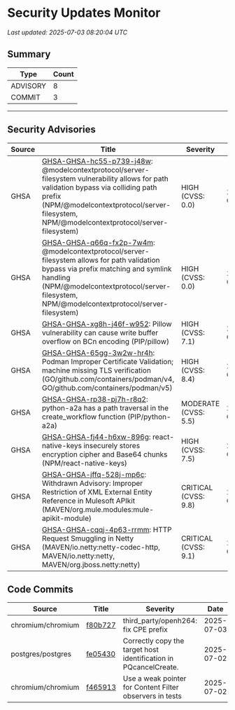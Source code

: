 # Security Updates Monitor

*Last updated: 2025-07-03 08:20:04 UTC*

## Summary
| Type | Count |
|------|-------|
| ADVISORY | 8 |
| COMMIT | 3 |

---

## Security Advisories

| Source | Title | Severity | Date |
|--------|-------|----------|------|
| GHSA | [GHSA-GHSA-hc55-p739-j48w](https://github.com/advisories/GHSA-hc55-p739-j48w): @modelcontextprotocol/server-filesystem vulnerability allows for path validation bypass via colliding path prefix (NPM/@modelcontextprotocol/server-filesystem, NPM/@modelcontextprotocol/server-filesystem) | HIGH (CVSS: 0.0) | 2025-07-01 |
| GHSA | [GHSA-GHSA-q66q-fx2p-7w4m](https://github.com/advisories/GHSA-q66q-fx2p-7w4m): @modelcontextprotocol/server-filesystem allows for path validation bypass via prefix matching and symlink handling (NPM/@modelcontextprotocol/server-filesystem, NPM/@modelcontextprotocol/server-filesystem) | HIGH (CVSS: 0.0) | 2025-07-01 |
| GHSA | [GHSA-GHSA-xg8h-j46f-w952](https://github.com/advisories/GHSA-xg8h-j46f-w952): Pillow vulnerability can cause write buffer overflow on BCn encoding (PIP/pillow) | HIGH (CVSS: 7.1) | 2025-07-01 |
| GHSA | [GHSA-GHSA-65gg-3w2w-hr4h](https://github.com/advisories/GHSA-65gg-3w2w-hr4h): Podman Improper Certificate Validation; machine missing TLS verification (GO/github.com/containers/podman/v4, GO/github.com/containers/podman/v5) | HIGH (CVSS: 8.4) | 2025-06-25 |
| GHSA | [GHSA-GHSA-rp38-pj7h-r8q2](https://github.com/advisories/GHSA-rp38-pj7h-r8q2): python-a2a has a path traversal in the create_workflow function (PIP/python-a2a) | MODERATE (CVSS: 5.5) | 2025-06-17 |
| GHSA | [GHSA-GHSA-fj44-h6xw-896g](https://github.com/advisories/GHSA-fj44-h6xw-896g): react-native-keys insecurely stores encryption cipher and Base64 chunks (NPM/react-native-keys) | HIGH (CVSS: 7.5) | 2025-06-09 |
| GHSA | [GHSA-GHSA-jffq-528j-mp6c](https://github.com/advisories/GHSA-jffq-528j-mp6c): Withdrawn Advisory: Improper Restriction of XML External Entity Reference in Mulesoft APIkit (MAVEN/org.mule.modules:mule-apikit-module) | CRITICAL (CVSS: 9.8) | 2022-05-24 |
| GHSA | [GHSA-GHSA-cqqj-4p63-rrmm](https://github.com/advisories/GHSA-cqqj-4p63-rrmm): HTTP Request Smuggling in Netty (MAVEN/io.netty:netty-codec-http, MAVEN/io.netty:netty, MAVEN/org.jboss.netty:netty) | CRITICAL (CVSS: 9.1) | 2020-02-21 |

## Code Commits

| Source | Title | Severity | Date |
|--------|-------|----------|------|
| chromium/chromium | [f80b727](https://github.com/chromium/chromium/commit/f80b7275d522403890d786ae45bf1d31db98bfc5) | third_party/openh264: fix CPE prefix | 2025-07-03 |
| postgres/postgres | [fe05430](https://github.com/postgres/postgres/commit/fe05430ace8e0b3c945cf581564458a5983a07b6) | Correctly copy the target host identification in PQcancelCreate. | 2025-07-02 |
| chromium/chromium | [f465913](https://github.com/chromium/chromium/commit/f465913b2fdd284b8598b0ec110833a6faa4e3d7) | Use a weak pointer for Content Filter observers in tests | 2025-07-02 |

